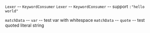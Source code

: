 `Lexer` -- `KeywordConsumer`
`Lexer` -- `KeywordConsumer` -- support `:"hello world"`

`matchData` -- `var` -- test var with whitespace
`matchData` -- `quote` -- test quoted literal string
